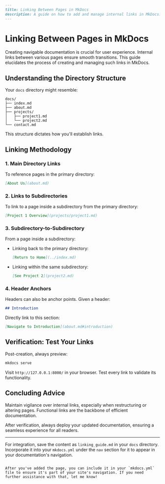 
```markdown
---
title: Linking Between Pages in MkDocs
description: A guide on how to add and manage internal links in MkDocs.
---
```
# Linking Between Pages in MkDocs

Creating navigable documentation is crucial for user experience. Internal links between various pages ensure smooth transitions. This guide elucidates the process of creating and managing such links in MkDocs.

## Understanding the Directory Structure

Your `docs` directory might resemble:

```
docs/
├── index.md
├── about.md
├── projects/
│   ├── project1.md
│   └── project2.md
└── contact.md
```

This structure dictates how you'll establish links.

## Linking Methodology

### **1. Main Directory Links**

To reference pages in the primary directory:

```markdown
[About Us](about.md)
```

### **2. Links to Subdirectories**

To link to a page inside a subdirectory from the primary directory:

```markdown
[Project 1 Overview](projects/project1.md)
```

### **3. Subdirectory-to-Subdirectory**

From a page inside a subdirectory:

- Linking back to the primary directory:
  ```markdown
  [Return to Home](../index.md)
  ```
  
- Linking within the same subdirectory:
  ```markdown
  [See Project 2](project2.md)
  ```

### **4. Header Anchors**

Headers can also be anchor points. Given a header:

```markdown
## Introduction
```

Directly link to this section:

```markdown
[Navigate to Introduction](about.md#introduction)
```

## Verification: Test Your Links

Post-creation, always preview:

```bash
mkdocs serve
```

Visit `http://127.0.0.1:8000/` in your browser. Test every link to validate its functionality.

## Concluding Advice

Maintain vigilance over internal links, especially when restructuring or altering pages. Functional links are the backbone of efficient documentation.

After verification, always deploy your updated documentation, ensuring a seamless experience for all readers.

---

For integration, save the content as `linking_guide.md` in your `docs` directory. Incorporate it into your `mkdocs.yml` under the `nav` section for it to appear in your documentation's navigation.
```

After you've added the page, you can include it in your `mkdocs.yml` file to ensure it's part of your site's navigation. If you need further assistance with that, let me know!